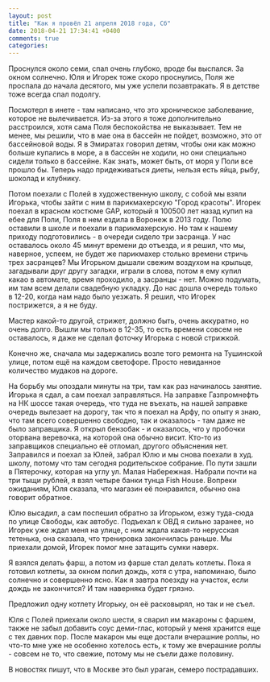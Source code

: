```yaml
---
layout: post
title: "Как я провёл 21 апреля 2018 года, Сб"
date: 2018-04-21 17:34:41 +0400
comments: true
categories: 
---
```

Проснулся около семи, спал очень глубоко, вроде бы выспался. За окном солнечно. Юля и Игорек тоже скоро проснулись, Поля же проспала до начала десятого, мы уже успели позавтракать. Я в детстве тоже всегда спал подолгу.

Посмотерл в инете - там написано, что это хроническое заболевание, которое не вылечивается. Из-за этого я тоже дополнительно расстроился, хотя сама Поля беспокойства не выказывает. Тем не менее, мы решили, что в мае она в бассейн не пойдет, возможно, это от бассейновой воды. Я в Эмиратах говорил детям, чтобы они как можно больше купались в море, а в бассейн не ходили, но они специально сидели только в бассейне. Как знать, может быть, от моря у Поли все прошло бы. Теперь надо придеживаться диеты, нельзя есть яйца, рыбу, шоколад и клубнику.

Потом поехали с Полей в художественную школу, с собой мы взяли Игорька, чтобы зайти с ним в парикмахерскую "Город красоты". Игорек поехал в красном костюме GAP, который я 100500 лет назад купил на ебее для Поли, Поля в нем ездила в Воронеж в 2013 году. Полю оставили в школе и поехали в парикмахерскую. Но там к нашему приходу подготовились - в очереди сидело три засранца. У нас оставалось около 45 минут времени до отъезда, и я решил, что мы, наверное, успеем, не будет же парикмахер столько времени стричь трех засранцев? Мы Игорьком дышали свежим воздухом на крыльце, загадывали друг другу загадки, играли в слова, потом я ему купил какао в автомате, время проходило, а засранцы - нет. Можно подумать, им там всем делали свадебную укладку. До нас дошла очередь только в 12-20, когда нам надо было уезжать. Я решил, что Игорек пострижется, а я не буду.

Мастер какой-то другой, стрижет, должно быть, очень аккуратно, но очень долго. Вышли мы только в 12-35, то есть времени совсем не оставалось, я даже не сделал фоточку Игорька с новой стрижкой.

Конечно же, сначала мы задержались возле того ремонта на Тушинской улице, потом ещё на каждом светофоре. Просто невиданное количество мудаков на дороге.

На борьбу мы опоздали минуты на три, там как раз начиналось занятие. Игорька я сдал, а сам поехал заправляться. На заправке Газпромнефть на НК шоссе такая очередь, что туда не въехать, на нашей заправке очередь вылезает на дорогу, так что я поехал на Арфу, по опыту я знаю, что там всего совершенно свободно, так и оказалось - там даже не было заправщика. Я открыл бензобак - и оказалось, что у пробочки оторвана веревочка, на которой она обычно висит. Кто-то из заправщиков специально её отломал, другого объяснения нет. Заправился и поехал за Юлей, забрал Юлю и мы снова поехали в худ. школу, потому что там сегодня родительское собрание. По пути зашли в Пятерочку, которая на углу ул. Малая Набережная. Набрали почти на три тыщи рублей, я взял четыре банки тунца Fish House. Вопреки ожиданиям, Юля сказала, что магазин её понравился, обычно она говорит обратное. 

Юлю высадил, а сам поспешил обратно за Игорьком, езжу туда-сюда по улице Свободы, как автобус. Подъехал к ОВД я сильно заранее, но Игорек уже ждал меня на улице, с ним ждала какая-то нерусская тетенька, она сказала, что тренировка закончилась раньше. Мы приехали домой, Игорек помог мне затащить сумки наверх.

Я взялся делать фарш, а потом из фарше стал делать котлеты. Пока я готовил котлеты, за окном полил дождь, хотя с утра, напоминаю, было солнечно и совершенно ясно. Как я завтра поезхду на участок, если дождь не закончится? И там наверняка будет грязно. 

Предложил одну котлету Игорьку, он её расковырял, но так и не съел.

Юля с Полей приехали около шести, я сварил им макароны с фаршем, также  не забыл добавить соус деми-глас, который у меня хранится еще с тех давних пор. После макарон мы еще достали вчерашние роллы, но что-то мне уже не особенно хотелось есть, к тому же вчерашние роллы - совсем не то, что свежие, потому мы не съели даже половину.

В новостях пишут, что в Москве это был ураган, семеро пострадавших.